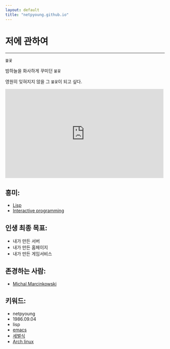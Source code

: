 ```yaml
---
layout: default
title: "netpyoung.github.io"
---
```


# 저에 관하여
---------------

`불꽃`

밤하늘을 화사하게 꾸미던 `불꽃`

영원히 잊혀지지 않을 그 `불꽃`이 되고 싶다.

<iframe src="http://player.vimeo.com/video/30270950" width="500" height="281" frameborder="0" webkitAllowFullScreen mozallowfullscreen allowFullScreen></iframe>

## 흥미:
* [Lisp](https://en.wikipedia.org/wiki/Lisp_%28programming_language%29)
* [Interactive programming](http://en.wikipedia.org/wiki/Interactive_programming)

## 인생 최종 목표:
* 내가 만든 서버
* 내가 만든 홈페이지
* 내가 만든 게임서비스

## 존경하는 사람:
* [Michal Marcinkowski](http://mm.soldat.pl)

## 키워드:
* netpyoung
* 1986.09.04
* lisp
* [emacs](https://github.com/netpyoung/netpyoung.emacs.d)
* [세벌식](https://ko.wikipedia.org/wiki/%EC%84%B8%EB%B2%8C%EC%8B%9D_%EC%9E%90%ED%8C%90)
* [Arch linux](https://wiki.archlinux.org/index.php/Arch_Linux)
